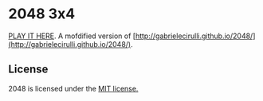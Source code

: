 # 2048 3x4

[PLAY IT HERE](http://thomasgoerttler.github.io/2048/).
A mofdified version of [http://gabrielecirulli.github.io/2048/](http://gabrielecirulli.github.io/2048/).

## License
2048 is licensed under the [MIT license.](https://github.com/gabrielecirulli/2048/blob/master/LICENSE.txt)

